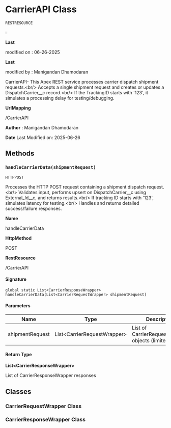 # CarrierAPI Class

`RESTRESOURCE`

:

**Last** 

modified on  : 06-26-2025

**Last** 

modified by  : Manigandan Dhamodaran 
 
CarrierAPI- This Apex REST service processes carrier dispatch shipment requests.&lt;br/&gt; 
Accepts a single shipment request and creates or updates a DispatchCarrier__c record.&lt;br/&gt; 
If the TrackingID starts with &#x27;123&#x27;, it simulates a processing delay for testing/debugging.

**UrlMapping** 

/CarrierAPI

**Author** : Manigandan Dhamodaran

**Date** Last Modified on: 2025-06-26

## Methods
### `handleCarrierData(shipmentRequest)`

`HTTPPOST`

Processes the HTTP POST request containing a shipment dispatch request.&lt;br/&gt; 
Validates input, performs upsert on DispatchCarrier__c using External_Id__c, and returns results.&lt;br/&gt; 
If tracking ID starts with &#x27;123&#x27;, simulates latency for testing.&lt;br/&gt; 
Handles and returns detailed success/failure responses.

**Name** 

handleCarrierData

**HttpMethod** 

POST

**RestResource** 

/CarrierAPI

#### Signature
```apex
global static List<CarrierResponseWrapper> handleCarrierData(List<CarrierRequestWrapper> shipmentRequest)
```

#### Parameters
| Name | Type | Description |
|------|------|-------------|
| shipmentRequest | List&lt;CarrierRequestWrapper&gt; | List of CarrierRequestWrapper objects (limited to one) |

#### Return Type
**List&lt;CarrierResponseWrapper&gt;**

List of CarrierResponseWrapper responses

## Classes
### CarrierRequestWrapper Class

### CarrierResponseWrapper Class

